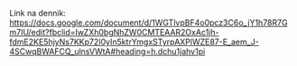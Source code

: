 Link na dennik: https://docs.google.com/document/d/1WGTlvpBF4o0pcz3C6o_jY1h78R7Gm7IU/edit?fbclid=IwZXh0bgNhZW0CMTEAAR2OxAc1jh-fdmE2KE5hjyNs7KKp72I0yIn5ktrYmgxSTyrpAXPlWZE87-E_aem_J-4SCwqBWAFCQ_ulnsVWtA#heading=h.dchu1jahv1pi

